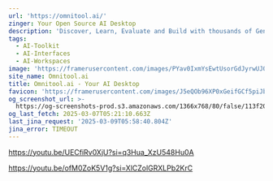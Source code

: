 ```yaml
---
url: 'https://omnitool.ai/'
zinger: Your Open Source AI Desktop
description: 'Discover, Learn, Evaluate and Build with thousands of Generative AI Models.'
tags:
  - AI-Toolkit
  - AI-Interfaces
  - AI-Workspaces
image: 'https://framerusercontent.com/images/PYav0IxmYsEwtUsorGdJyrwUJQ.png'
site_name: Omnitool.ai
title: Omnitool.ai - Your AI Desktop
favicon: 'https://framerusercontent.com/images/J5eQOb96XP0xGeifGCf5piJblDI.png'
og_screenshot_url: >-
  https://og-screenshots-prod.s3.amazonaws.com/1366x768/80/false/113f2075cc26de708037efbb9f4963608112d2686da569647dc672d062005018.jpeg
og_last_fetch: 2025-03-07T05:21:10.663Z
last_jina_request: '2025-03-09T05:58:40.804Z'
jina_error: TIMEOUT
---
```

https://youtu.be/UECfiRv0XjU?si=q3Hua_XzU548Hu0A

https://youtu.be/ofM0ZoK5V1g?si=XlCZolGRXLPb2KrC
